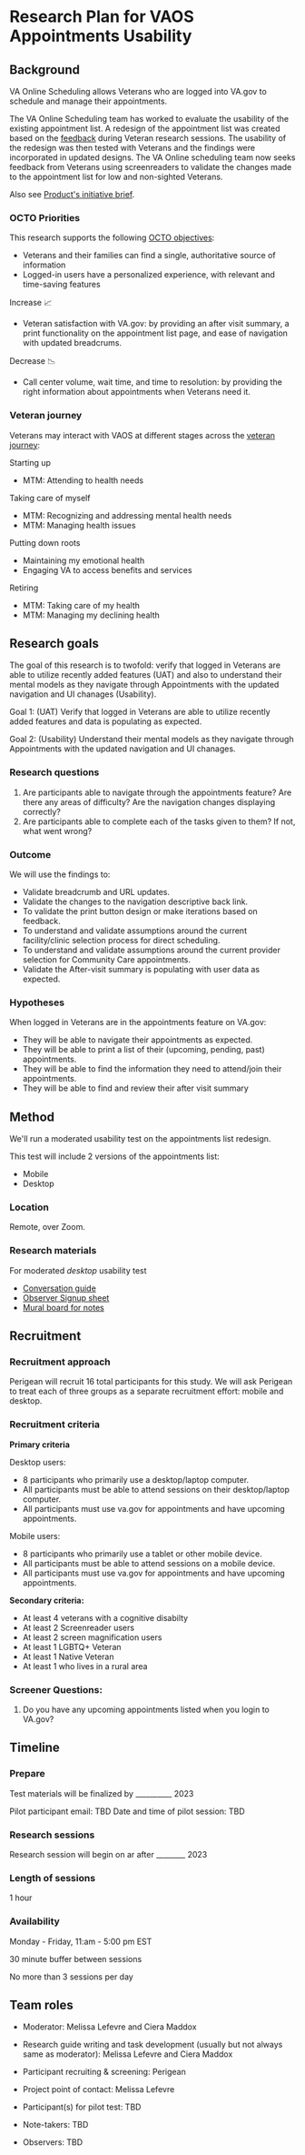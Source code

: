 # Research Plan for VAOS Appointments Usability 


## Background

VA Online Scheduling allows Veterans who are logged into VA.gov to schedule and manage their appointments.

The VA Online Scheduling team has worked to evaluate the usability of the existing appointment list. A redesign of the appointment list was created based on the [feedback](https://github.com/department-of-veterans-affairs/va.gov-team/blob/master/products/health-care/appointments/va-online-scheduling/research/2022-appts-list-usability/research-findings.md) during Veteran research sessions. The usability of the redesign was then tested with Veterans and the findings were incorporated in updated designs. The VA Online scheduling team now seeks feedback from Veterans using screenreaders to validate the changes made to the appointment list for low and non-sighted Veterans. 

Also see [Product's initiative brief](https://github.com/department-of-veterans-affairs/va.gov-team/blob/master/products/health-care/appointments/va-online-scheduling/initiatives/appointment-list/product-outline-appointment-list-2022.md).

### OCTO Priorities 

This research supports the following [OCTO objectives](https://github.com/department-of-veterans-affairs/va.gov-team/tree/master/strategy#readme):

-   Veterans and their families can find a single, authoritative source of information
-   Logged-in users have a personalized experience, with relevant and time-saving features

Increase 📈

-   Veteran satisfaction with VA.gov: by providing an after visit summary, a print functionality on the appointment list page, and ease of navigation with updated breadcrums.

Decrease 📉

-   Call center volume, wait time, and time to resolution: by providing the right information about appointments when Veterans need it.

### Veteran journey

Veterans may interact with VAOS at different stages across the [veteran journey](https://github.com/department-of-veterans-affairs/va.gov-team/blob/master/platform/design/va-product-journey-maps/Veteran%20Journey%20Map.pdf):

Starting up

-   MTM: Attending to health needs

Taking care of myself

-   MTM: Recognizing and addressing mental health needs
-   MTM: Managing health issues

Putting down roots

-   Maintaining my emotional health
-   Engaging VA to access benefits and services

Retiring

-   MTM: Taking care of my health
-   MTM: Managing my declining health

Research goals
--------------

The goal of this research is to twofold: verify that logged in Veterans are able to utilize recently added features (UAT) and also to understand their mental models as they navigate through Appointments with the updated navigation and UI chanages (Usability). 

Goal 1: (UAT) Verify that logged in Veterans are able to utilize recently added features and data is populating as expected.

Goal 2: (Usability) Understand their mental models as they navigate through Appointments with the updated navigation and UI chanages. 

### Research questions

1. Are participants able to navigate through the appointments feature? Are there any areas of difficulty? Are the navigation changes displaying correctly?
2. Are participants able to complete each of the tasks given to them? If not, what went wrong?

### Outcome

We will use the findings to:

- Validate breadcrumb and URL updates.
- Validate the changes to the navigation descriptive back link.
- To validate the print button design or make iterations based on feedback.
- To understand and validate assumptions around the current facility/clinic selection process for direct scheduling.
- To understand and validate assumptions around the current provider selection for Community Care appointments. 
- Validate the After-visit summary is populating with user data as expected. 

### Hypotheses

When logged in Veterans are in the appointments feature on VA.gov:

-   They will be able to navigate their appointments as expected.
-   They will be able to print a list of their (upcoming, pending, past) appointments. 
-   They will be able to find the information they need to attend/join their appointments.
-   They will be able to find and review their after visit summary


Method
------

We'll run a moderated usability test on the appointments list redesign.

This test will include 2 versions of the appointments list:
-   Mobile
-   Desktop

### Location

Remote, over Zoom.

### Research materials

For moderated *desktop* usability test 
- [Conversation guide](https://github.com/department-of-veterans-affairs/va.gov-team/blob/master/products/health-care/appointments/va-online-scheduling/research/2023-08-Usability-UAT/Conversation-guide.md)
- [Observer Signup sheet](https://docs.google.com/spreadsheets/d/1psKVN-csDpXjvwFOEgGBUAdCzaF9M_Ua27pujRqaNzQ/edit?usp=sharing)
- [Mural board for notes](https://app.mural.co/t/departmentofveteransaffairs9999/m/departmentofveteransaffairs9999/1689954776087/f9c46f95011f1ba2bbe090a71496336e8cf98718?sender=ab46bdc2-9241-4530-b4ae-5f5482510528)

Recruitment
-----------

### Recruitment approach

Perigean will recruit 16 total participants for this study. We will ask Perigean to treat each of three groups as a separate recruitment effort: mobile and desktop.

### Recruitment criteria

**Primary criteria**

Desktop users:
-  8 participants who primarily use a desktop/laptop computer.
-  All participants must be able to attend sessions on their desktop/laptop computer.
-  All participants must use va.gov for appointments and have upcoming appointments.

Mobile users:
-  8 participants who primarily use a tablet or other mobile device.
-  All participants must be able to attend sessions on a mobile device.
-  All participants must use va.gov for appointments and have upcoming appointments.


**Secondary criteria:**

- At least 4 veterans with a cognitive disabilty
- At least 2 Screenreader users
- At least 2 screen magnification users
- At least 1 LGBTQ+ Veteran
- At least 1 Native Veteran
- At least 1 who lives in a rural area


### Screener Questions:

1. Do you have any upcoming appointments listed when you login to VA.gov?



Timeline
--------


### Prepare

Test materials will be finalized by __________ 2023

Pilot participant email: TBD
Date and time of pilot session: TBD

### Research sessions

Research session will begin on ar after ________ 2023

### Length of sessions

1 hour

### Availability

Monday - Friday, 11:am - 5:00 pm EST

30 minute buffer between sessions

No more than 3 sessions per day

Team roles
----------

-   Moderator: Melissa Lefevre and Ciera Maddox

-   Research guide writing and task development (usually but not always same as moderator): Melissa Lefevre and Ciera Maddox
-   Participant recruiting & screening: Perigean

-   Project point of contact: Melissa Lefevre

-   Participant(s) for pilot test: TBD

-   Note-takers: TBD
-   Observers: TBD
